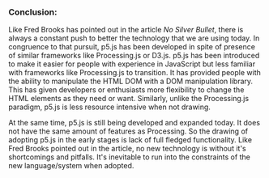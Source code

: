 ### Conclusion:
Like Fred Brooks has pointed out in the article *No Silver Bullet*, there is always a constant push to better the technology that we are using today. In congruence to that pursuit, p5.js has been developed in spite of presence of similar frameworks like Processing.js or D3.js. p5.js has been introduced to make it easier for people with experience in JavaScript but less familiar with frameworks like Processing.js to transition. It has provided people with the ability to manipulate the HTML DOM with a DOM manipulation library. This has given developers or enthusiasts more flexibility to change the HTML elements as they need or want. Similarly, unlike the Processing.js paradigm, p5.js is less resource intensive when not drawing.

At the same time, p5.js is still being developed and expanded today. It does not have the same amount of features as Processing. So the drawing of adopting p5.js in the early stages is lack of full fledged functionality. Like Fred Brooks pointed out in the article, no new technology is without it's shortcomings and pitfalls. It's inevitable to run into the constraints of the new language/system when adopted.
